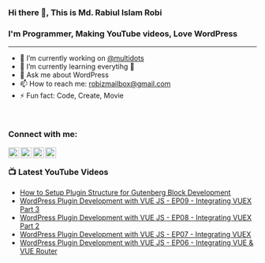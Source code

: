 ### Hi there 👋, This is Md. Rabiul Islam Robi

### I'm Programmer, Making YouTube videos, Love WordPress
---
- 🔭 I’m currently working on [@multidots](https://www.multidots.com/)
- 🌱 I’m currently learning everytihg 🤣
- 💬 Ask me about WordPress
- 📫 How to reach me: robizmailbox@gmail.com
- ⚡ Fun fact: Code, Create, Movie

<br />

### Connect with me:

[<img align="left" alt="robizshow | YouTube" width="22px" src="https://cdn.jsdelivr.net/npm/simple-icons@v3/icons/youtube.svg" />](https://www.youtube.com/robizshow)
[<img align="left" alt="robicse11127 | Twitter" width="22px" src="https://cdn.jsdelivr.net/npm/simple-icons@v3/icons/twitter.svg" />](https://twitter.com/robicse11127)
[<img align="left" alt="rabiulislamrobi | LinkedIn" width="22px" src="https://cdn.jsdelivr.net/npm/simple-icons@v3/icons/linkedin.svg" />](https://www.linkedin.com/in/rabiulislamrobi/)
[<img align="left" alt="robizstory | Facebook" width="22px" src="https://cdn.jsdelivr.net/npm/simple-icons@v3/icons/facebook.svg" />](https://www.facebook.com/robizstory)

<br />

### 📺 Latest YouTube Videos
<!-- YOUTUBE:START -->
- [How to Setup Plugin Structure for Gutenberg Block Development](https://www.youtube.com/watch?v=eK1M3yy6eO4)
- [WordPress Plugin Development with VUE JS - EP09 - Integrating VUEX Part 3](https://www.youtube.com/watch?v=EHEDKd7s5YM)
- [WordPress Plugin Development with VUE JS - EP08 - Integrating VUEX Part 2](https://www.youtube.com/watch?v=g_EOONzB9l8)
- [WordPress Plugin Development with VUE JS - EP07 - Integrating VUEX](https://www.youtube.com/watch?v=zlLVPnMWbZ8)
- [WordPress Plugin Development with VUE JS - EP06 - Integrating VUE & VUE Router](https://www.youtube.com/watch?v=60tb2iOOXWA)
<!-- YOUTUBE:END -->

